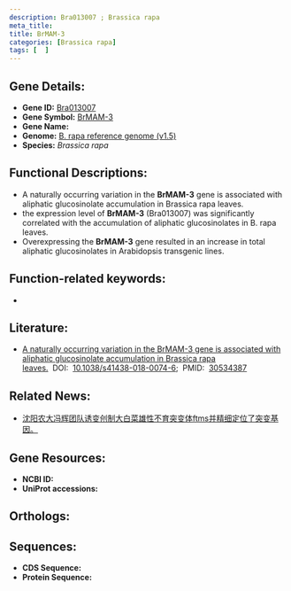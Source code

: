 ```yaml
---
description: Bra013007 ; Brassica rapa
meta_title:
title: BrMAM-3
categories: [Brassica rapa]
tags: [  ]
---
```


## Gene Details:
- **Gene ID:**	[Bra013007]()
- **Gene Symbol:** <u> BrMAM-3 </u>
- **Gene Name:** 
- **Genome:** [B. rapa reference genome (v1.5)]()
- **Species:** *Brassica rapa*

## Functional Descriptions:
   - A naturally occurring variation in the **BrMAM-3** gene is associated with aliphatic glucosinolate accumulation in Brassica rapa leaves.
   - the expression level of **BrMAM-3** (Bra013007) was significantly correlated with the accumulation of aliphatic glucosinolates in B. rapa leaves.
   - Overexpressing the **BrMAM-3** gene resulted in an increase in total aliphatic glucosinolates in Arabidopsis transgenic lines.

## Function-related keywords:
   - [](/tags//)

## Literature:
   - [A naturally occurring variation in the BrMAM-3 gene is associated with aliphatic glucosinolate accumulation in Brassica rapa leaves.]( https://academic.oup.com/hr/article/doi/10.1038/s41438-018-0074-6/6486773?login=true)&nbsp;&nbsp;DOI:&nbsp;&nbsp;[10.1038/s41438-018-0074-6](https://academic.oup.com/hr/article/doi/10.1038/s41438-018-0074-6/6486773?login=true);&nbsp;&nbsp;PMID:&nbsp;&nbsp;[30534387](https://pubmed.ncbi.nlm.nih.gov/30534387/)

## Related News:
   - [沈阳农大冯辉团队诱变创制大白菜雄性不育突变体ftms并精细定位了突变基因。](https://mp.weixin.qq.com/s?__biz=MzIyOTY2NDYyNQ==&mid=2247490445&idx=2&sn=164c3ea56160ef1ffedac441b81e4f60&chksm=e8be6993dfc9e0859d8fedb9b056cebf9896966133c604b7dbf2ad16ad6b1566a46093cfb2b4&scene=27#wechat_redirect)

## Gene Resources:
- **NCBI ID:**  [](https://www.ncbi.nlm.nih.gov/gene/?term=)
- **UniProt accessions:** [](https://www.uniprot.org/uniprotkb//entry)

## Orthologs:

## Sequences:
- **CDS Sequence:**
- **Protein Sequence:**
